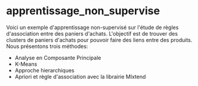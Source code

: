 # apprentissage_non_supervise
Voici un exemple d'apprentissage non-supervisé sur l'étude de règles d'association entre des paniers d'achats. L'objectif est de trouver des clusters de paniers d'achats pour pouvoir faire des liens entre des produits. Nous présentons trois méthodes:
- Analyse en Composante Principale
- K-Means
- Approche hierarchiques
- Apriori et règle d'association avec la librairie Mlxtend
